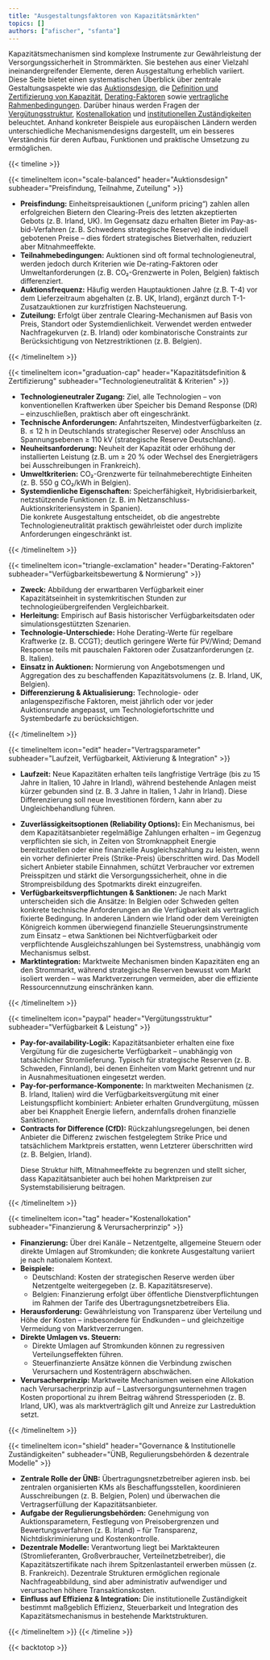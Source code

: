 ```yaml
---
title: "Ausgestaltungsfaktoren von Kapazitätsmärkten"
topics: []
authors: ["afischer", "sfanta"]
---
```

Kapazitätsmechanismen sind komplexe Instrumente zur Gewährleistung der Versorgungssicherheit in Strommärkten. Sie bestehen aus einer Vielzahl ineinandergreifender Elemente, deren Ausgestaltung erheblich variiert. Diese Seite bietet einen systematischen Überblick über zentrale Gestaltungsaspekte wie das [Auktionsdesign](#auktionsdesign), die [Definition und Zertifizierung von Kapazität](#kapazitätsdefinition), [Derating-Faktoren](#derating) sowie [vertragliche Rahmenbedingungen](#vertragsparameter). Darüber hinaus werden Fragen der [Vergütungsstruktur](#verguetungsstruktur), [Kostenallokation](#kostenallokation) und [institutionellen Zuständigkeiten](#governance) beleuchtet. Anhand konkreter Beispiele aus europäischen Ländern werden unterschiedliche Mechanismendesigns dargestellt, um ein besseres Verständnis für deren Aufbau, Funktionen und praktische Umsetzung zu ermöglichen.

{{< timeline >}}

<a id="auktionsdesign"
   style="display:block; position:relative; top:-3rem; visibility:hidden;">
</a>
<!-- ====================== Auktionsdesign ====================== -->
{{< timelineItem icon="scale-balanced" header="Auktionsdesign" subheader="Preisfindung, Teilnahme, Zuteilung" >}}

<ul>
  <li><strong>Preisfindung:</strong> Einheitspreisauktionen („uniform pricing“) zahlen allen erfolgreichen Bietern den Clearing-Preis des letzten akzeptierten Gebots (z. B. Irland, UK). Im Gegensatz dazu erhalten Bieter im Pay-as-bid-Verfahren (z. B. Schwedens strategische Reserve) die individuell gebotenen Preise – dies fördert strategisches Bietverhalten, reduziert aber Mitnahmeeffekte.</li>

  <li><strong>Teilnahmebedingungen:</strong> Auktionen sind oft formal technologieneutral, werden jedoch durch Kriterien wie De-rating-Faktoren oder Umweltanforderungen (z. B. CO₂-Grenzwerte in Polen, Belgien) faktisch differenziert.</li>

  <li><strong>Auktionsfrequenz:</strong> Häufig werden Hauptauktionen Jahre (z.B. T-4) vor dem Lieferzeitraum abgehalten (z. B. UK, Irland), ergänzt durch T-1-Zusatzauktionen zur kurzfristigen Nachsteuerung.</li>

  <li><strong>Zuteilung:</strong> Erfolgt über zentrale Clearing-Mechanismen auf Basis von Preis, Standort oder Systemdienlichkeit. Verwendet werden entweder Nachfragekurven (z. B. Irland) oder kombinatorische Constraints zur Berücksichtigung von Netzrestriktionen (z. B. Belgien).</li>
</ul>

{{< /timelineItem >}}

<a id="kapazitätsdefinition"
   style="display:block; position:relative; top:-3rem; visibility:hidden;">
</a>
<!-- ====================== Kapazitätsdefinition & Zertifizierung ====================== -->
{{< timelineItem icon="graduation-cap" header="Kapazitätsdefinition & Zertifizierung" subheader="Technologieneutralität & Kriterien" >}}

<ul>
  <li><strong>Technologieneutraler Zugang:</strong> Ziel, alle Technologien – von konventionellen Kraftwerken über Speicher bis Demand Response (DR) – einzuschließen, praktisch aber oft eingeschränkt.</li>
  <li><strong>Technische Anforderungen:</strong> Anfahrtszeiten, Mindestverfügbarkeiten (z. B. ≤ 12 h in Deutschlands strategischer Reserve) oder Anschluss an Spannungsebenen ≥ 110 kV (strategische Reserve Deutschland).</li>
  <li><strong>Neuheitsanforderung:</strong> Neuheit der Kapazität oder erhöhung der installierten Leistung (z.B. um ≥ 20 % oder Wechsel des Energieträgers bei Ausschreibungen in Frankreich).</li>
  <li><strong>Umweltkriterien:</strong> CO₂-Grenzwerte für teilnahmeberechtigte Einheiten (z. B. 550 g CO₂/kWh in Belgien).</li>
  <li><strong>Systemdienliche Eigenschaften:</strong> Speicherfähigkeit, Hybridisierbarkeit, netzstützende Funktionen (z. B. im Netzanschluss-Auktionskriteriensystem in Spanien).</li>
  Die konkrete Ausgestaltung entscheidet, ob die angestrebte Technologieneutralität praktisch gewährleistet oder durch implizite Anforderungen eingeschränkt ist.
</ul>

{{< /timelineItem >}}

<a id="derating"
   style="display:block; position:relative; top:-3rem; visibility:hidden;">
</a>
<!-- ====================== Derating-Faktoren ====================== -->
{{< timelineItem icon="triangle-exclamation" header="Derating-Faktoren" subheader="Verfügbarkeitsbewertung & Normierung" >}}

<ul>
  <li><strong>Zweck:</strong> Abbildung der erwartbaren Verfügbarkeit einer Kapazitätseinheit in systemkritischen Stunden zur technologieübergreifenden Vergleichbarkeit.</li>
  <li><strong>Herleitung:</strong> Empirisch auf Basis historischer Verfügbarkeitsdaten oder simulationsgestützten Szenarien.</li>
  <li><strong>Technologie-Unterschiede:</strong> Hohe Derating-Werte für regelbare Kraftwerke (z. B. CCGT); deutlich geringere Werte für PV/Wind; Demand Response teils mit pauschalen Faktoren oder Zusatzanforderungen (z. B. Italien).</li>
  <li><strong>Einsatz in Auktionen:</strong> Normierung von Angebotsmengen und Aggregation des zu beschaffenden Kapazitätsvolumens (z. B. Irland, UK, Belgien).</li>
  <li><strong>Differenzierung & Aktualisierung:</strong> Technologie- oder anlagenspezifische Faktoren, meist jährlich oder vor jeder Auktionsrunde angepasst, um Technologiefortschritte und Systembedarfe zu berücksichtigen.</li>
</ul>

{{< /timelineItem >}}

<a id="vertragsparameter"
   style="display:block; position:relative; top:-3rem; visibility:hidden;">
</a>
<!-- ====================== Vertragsparameter ====================== -->
{{< timelineItem icon="edit" header="Vertragsparameter" subheader="Laufzeit, Verfügbarkeit, Aktivierung & Integration" >}}

<ul>
  <li><strong>Laufzeit:</strong> Neue Kapazitäten erhalten teils langfristige Verträge (bis zu 15 Jahre in Italien, 10 Jahre in Irland), während bestehende Anlagen meist kürzer gebunden sind (z. B. 3 Jahre in Italien, 1 Jahr in Irland). Diese Differenzierung soll neue Investitionen fördern, kann aber zu Ungleichbehandlung führen.</li>

  <a id="zuverlaessigkeitsoptionen"
   style="display:block; position:relative; top:-4rem; visibility:hidden;">
  </a>
  <li><strong>Zuverlässigkeitsoptionen (Reliability Options):</strong> Ein Mechanismus, bei dem Kapazitätsanbieter regelmäßige Zahlungen erhalten – im Gegenzug verpflichten sie sich, in Zeiten von Stromknappheit Energie bereitzustellen oder eine finanzielle Ausgleichszahlung zu leisten, wenn ein vorher definierter Preis (Strike-Preis) überschritten wird. Das Modell sichert Anbieter stabile Einnahmen, schützt Verbraucher vor extremen Preisspitzen und stärkt die Versorgungssicherheit, ohne in die Strompreisbildung des Spotmarkts direkt einzugreifen.

  </li> <li><strong>Verfügbarkeitsverpflichtungen & Sanktionen:</strong> Je nach Markt unterscheiden sich die Ansätze: In Belgien oder Schweden gelten konkrete technische Anforderungen an die Verfügbarkeit als vertraglich fixierte Bedingung. In anderen Ländern wie Irland oder dem Vereinigten Königreich kommen überwiegend finanzielle Steuerungsinstrumente zum Einsatz – etwa Sanktionen bei Nichtverfügbarkeit oder verpflichtende Ausgleichszahlungen bei Systemstress, unabhängig vom Mechanismus selbst.</li>

  <li><strong>Marktintegration:</strong> Marktweite Mechanismen binden Kapazitäten eng an den Strommarkt, während strategische Reserven bewusst vom Markt isoliert werden – was Marktverzerrungen vermeiden, aber die effiziente Ressourcennutzung einschränken kann.</li>
</ul>

{{< /timelineItem >}}

<a id="verguetungsstruktur"
   style="display:block; position:relative; top:-3rem; visibility:hidden;">
</a>
<!-- ====================== Vergütungsstruktur ====================== -->
{{< timelineItem icon="paypal" header="Vergütungsstruktur" subheader="Verfügbarkeit & Leistung" >}}
<ul>
  <li><strong>Pay-for-availability-Logik:</strong> Kapazitätsanbieter erhalten eine fixe Vergütung für die zugesicherte Verfügbarkeit – unabhängig von tatsächlicher Stromlieferung. Typisch für strategische Reserven (z. B. Schweden, Finnland), bei denen Einheiten vom Markt getrennt und nur in Ausnahmesituationen eingesetzt werden.</li>

  <li><strong>Pay-for-performance-Komponente:</strong> In marktweiten Mechanismen (z. B. Irland, Italien) wird die Verfügbarkeitsvergütung mit einer Leistungspflicht kombiniert: Anbieter erhalten Grundvergütung, müssen aber bei Knappheit Energie liefern, andernfalls drohen finanzielle Sanktionen.</li>

  <li><strong>Contracts for Difference (CfD):</strong> Rückzahlungsregelungen, bei denen Anbieter die Differenz zwischen festgelegtem Strike Price und tatsächlichem Marktpreis erstatten, wenn Letzterer überschritten wird (z. B. Belgien, Irland).</li>

  Diese Struktur hilft, Mitnahmeeffekte zu begrenzen und stellt sicher, dass Kapazitätsanbieter auch bei hohen Marktpreisen zur Systemstabilisierung beitragen.
</ul>
{{< /timelineItem >}}

<a id="kostenallokation"
   style="display:block; position:relative; top:-3rem; visibility:hidden;">
</a>
<!-- ====================== Kostenallokation ====================== -->
{{< timelineItem icon="tag" header="Kostenallokation" subheader="Finanzierung & Verursacherprinzip" >}}

<ul>
  <li><strong>Finanzierung:</strong> Über drei Kanäle – Netzentgelte, allgemeine Steuern oder direkte Umlagen auf Stromkunden; die konkrete Ausgestaltung variiert je nach nationalem Kontext.</li>
  <li><strong>Beispiele:</strong>  
    <ul>
      <li>Deutschland: Kosten der strategischen Reserve werden über Netzentgelte weitergegeben (z. B. Kapazitätsreserve).</li>
      <li>Belgien: Finanzierung erfolgt über öffentliche Dienstverpflichtungen im Rahmen der Tarife des Übertragungsnetzbetreibers Elia.</li>
    </ul>
  </li>
  <li><strong>Herausforderung:</strong> Gewährleistung von Transparenz über Verteilung und Höhe der Kosten – insbesondere für Endkunden – und gleichzeitige Vermeidung von Marktverzerrungen.</li>
  <li><strong>Direkte Umlagen vs. Steuern:</strong>  
    <ul>
      <li>Direkte Umlagen auf Stromkunden können zu regressiven Verteilungseffekten führen.</li>
      <li>Steuerfinanzierte Ansätze können die Verbindung zwischen Verursachern und Kostenträgern abschwächen.</li>
    </ul>
  </li>
  <li><strong>Verursacherprinzip:</strong> Marktweite Mechanismen weisen eine Allokation nach Verursacherprinzip auf – Lastversorgungsunternehmen tragen Kosten proportional zu ihrem Beitrag während Stressperioden (z. B. Irland, UK), was als marktverträglich gilt und Anreize zur Lastreduktion setzt.</li>
</ul>
{{< /timelineItem >}}

<a id="governance"
   style="display:block; position:relative; top:-3rem; visibility:hidden;">
</a>
<!-- ====================== Governance & Institutionelle Zuständigkeiten ====================== -->
{{< timelineItem icon="shield" header="Governance & Institutionelle Zuständigkeiten" subheader="ÜNB, Regulierungsbehörden & dezentrale Modelle" >}}

<ul>
  <li><strong>Zentrale Rolle der ÜNB:</strong> Übertragungsnetzbetreiber agieren insb. bei zentralen organisierten KMs als Beschaffungsstellen, koordinieren Ausschreibungen (z. B. Belgien, Polen) und überwachen die Vertragserfüllung der Kapazitätsanbieter.</li>
  <li><strong>Aufgabe der Regulierungsbehörden:</strong> Genehmigung von Auktionsparametern, Festlegung von Preisobergrenzen und Bewertungsverfahren (z. B. Irland) – für Transparenz, Nichtdiskriminierung und Kostenkontrolle.</li>
  <li><strong>Dezentrale Modelle:</strong> Verantwortung liegt bei Marktakteuren (Stromlieferanten, Großverbraucher, Verteilnetzbetreiber), die Kapazitätszertifikate nach ihrem Spitzenlastanteil erwerben müssen (z. B. Frankreich). Dezentrale Strukturen ermöglichen regionale Nachfrageabbildung, sind aber administrativ aufwendiger und verursachen höhere Transaktionskosten.</li>
  <li><strong>Einfluss auf Effizienz & Integration:</strong> Die institutionelle Zuständigkeit bestimmt maßgeblich Effizienz, Steuerbarkeit und Integration des Kapazitätsmechanismus in bestehende Marktstrukturen.</li>
</ul>

{{< /timelineItem >}}
{{< /timeline >}}

{{< backtotop >}}
